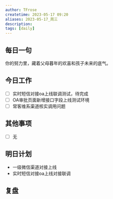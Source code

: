 ```yaml
---
author: TFrose
createtime: 2023-05-17 09:20
aliases: 2023-05-17_周三
description:
tags: [daily]
---
```


## 每日一句
你的努力里，藏着父母暮年的欢喜和孩子未来的底气。

## 今日工作
- [ ] 实时短信对接oa上线联调测试，待完成
- [ ] OA审批页面新增接口字段上线测试环境
- [ ] 常客维系渠道核实调用问题

## 其他事项
- [ ] 无

## 明日计划
- 一级微信渠道对接上线
- 实时短信对接oa上线对接联调

## 复盘

